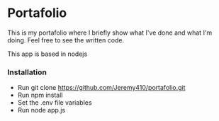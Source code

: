 Portafolio
==============

This is my portafolio where I briefly show what I've done and what I'm doing. Feel free to see the written code. 

This app is based in nodejs

### Installation

- Run git clone https://github.com/Jeremy410/portafolio.git
- Run npm install
- Set the .env file variables
- Run node app.js
